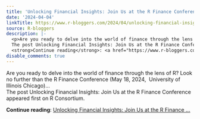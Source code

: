 ```yaml
---
title: 'Unlocking Financial Insights: Join Us at the R Finance Conference'
date: '2024-04-04'
linkTitle: https://www.r-bloggers.com/2024/04/unlocking-financial-insights-join-us-at-the-r-finance-conference/
source: R-bloggers
description: |-
  <p>Are you ready to delve into the world of finance through the lens of R? Look no further than the R Finance Conference (May 18, 2024,  University of Illinois Chicago)...<br />
  The post Unlocking Financial Insights: Join Us at the R Finance Conference appeared first on R Consortium.</p>
  <strong>Continue reading</strong>: <a href="https://www.r-bloggers.com/2024/04/unlocking-financial-insights-join-us-at-the-r-finance-conference/">Unlocking Financial Insights: Join Us at the R Finance ...
disable_comments: true
---
```

<p>Are you ready to delve into the world of finance through the lens of R? Look no further than the R Finance Conference (May 18, 2024,  University of Illinois Chicago)...<br />
The post Unlocking Financial Insights: Join Us at the R Finance Conference appeared first on R Consortium.</p>
<strong>Continue reading</strong>: <a href="https://www.r-bloggers.com/2024/04/unlocking-financial-insights-join-us-at-the-r-finance-conference/">Unlocking Financial Insights: Join Us at the R Finance ...